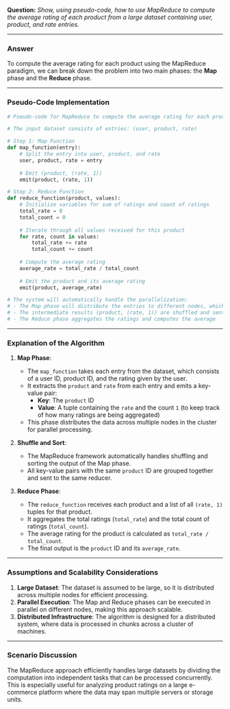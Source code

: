 
**Question:** *Show, using pseudo-code, how to use MapReduce to compute the average rating of each product from a large dataset containing user, product, and rate entries.*

---

### Answer

To compute the average rating for each product using the MapReduce paradigm, we can break down the problem into two main phases: the **Map** phase and the **Reduce** phase. 

---

### Pseudo-Code Implementation

```python
# Pseudo-code for MapReduce to compute the average rating for each product

# The input dataset consists of entries: (user, product, rate)

# Step 1: Map Function
def map_function(entry):
    # Split the entry into user, product, and rate
    user, product, rate = entry
    
    # Emit (product, (rate, 1))
    emit(product, (rate, 1))

# Step 2: Reduce Function
def reduce_function(product, values):
    # Initialize variables for sum of ratings and count of ratings
    total_rate = 0
    total_count = 0
    
    # Iterate through all values received for this product
    for rate, count in values:
        total_rate += rate
        total_count += count
    
    # Compute the average rating
    average_rate = total_rate / total_count
    
    # Emit the product and its average rating
    emit(product, average_rate)

# The system will automatically handle the parallelization:
# - The Map phase will distribute the entries to different nodes, which will execute map_function
# - The intermediate results (product, (rate, 1)) are shuffled and sent to the appropriate Reduce nodes
# - The Reduce phase aggregates the ratings and computes the average
```

---

### Explanation of the Algorithm

1. **Map Phase**:
   - The `map_function` takes each entry from the dataset, which consists of a user ID, product ID, and the rating given by the user.
   - It extracts the `product` and `rate` from each entry and emits a key-value pair:
     - **Key**: The `product` ID
     - **Value**: A tuple containing the `rate` and the count `1` (to keep track of how many ratings are being aggregated)
   - This phase distributes the data across multiple nodes in the cluster for parallel processing.

2. **Shuffle and Sort**:
   - The MapReduce framework automatically handles shuffling and sorting the output of the Map phase.
   - All key-value pairs with the same `product` ID are grouped together and sent to the same reducer.

3. **Reduce Phase**:
   - The `reduce_function` receives each product and a list of all `(rate, 1)` tuples for that product.
   - It aggregates the total ratings (`total_rate`) and the total count of ratings (`total_count`).
   - The average rating for the product is calculated as `total_rate / total_count`.
   - The final output is the `product` ID and its `average_rate`.

---

### Assumptions and Scalability Considerations
1. **Large Dataset**: The dataset is assumed to be large, so it is distributed across multiple nodes for efficient processing.
2. **Parallel Execution**: The Map and Reduce phases can be executed in parallel on different nodes, making this approach scalable.
3. **Distributed Infrastructure**: The algorithm is designed for a distributed system, where data is processed in chunks across a cluster of machines.

---

### Scenario Discussion
The MapReduce approach efficiently handles large datasets by dividing the computation into independent tasks that can be processed concurrently. This is especially useful for analyzing product ratings on a large e-commerce platform where the data may span multiple servers or storage units.